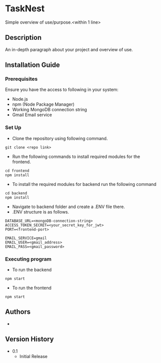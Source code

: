 # TaskNest

Simple overview of use/purpose.<within 1 line>

## Description 

An in-depth paragraph about your project and overview of use.

## Installation Guide

### Prerequisites

Ensure you have the access to following in your system:
* Node.js
* npm (Node Package Manager)
* Working MongoDB connection string
* Gmail Email service

### Set Up

* Clone the repository using following command.
```
git clone <repo link>
```
* Run the following commands to install required modules for the frontend.
```
cd frontend
npm install
```

* To install the required modules for backend run the following command
```
cd backend
npm install
```

* Navigate to backend folder and create a .ENV file there.
* .ENV structure is as follows.

```
DATABASE_URL=<mongoDB-connection-string>
ACCESS_TOKEN_SECRET=<your_secret_key_for_jwt>
PORT=<frontend-port>

EMAIL_SERVICE=gmail
EMAIL_USER=<gmail_address>
EMAIL_PASS=<gmail_password>
```

### Executing program

* To run the backend
```
npm start
```

* To run the frontend
```
npm start
```

## Authors

* <your name with hyper link to github profile>

## Version History

* 0.1
    * Initial Release
